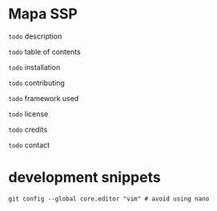 # Mapa SSP

`todo` description

`todo` table of contents

`todo` installation

`todo` contributing

`todo` framework used

`todo` license

`todo` credits

`todo` contact

<!-- ```
A well-structured README.md is crucial for projects, especially open-source ones, as it's the first thing most people will look at when they visit your project's page. A generic README.md should typically include the following sections:

Project Title:

A brief title of the project.
Description:

A short paragraph or two describing what the project does.
Mention the problem it solves or the need it addresses.
Table of Contents (for large READMEs):

Helps users navigate the document.
Getting Started / Installation:

Prerequisites: Software or tools that need to be installed beforehand.
Installation steps: A step-by-step guide on how to get the project up and running locally.
Usage:

Code examples, CLI commands, or screenshots that demonstrate how to use the project.
Contribution:

Guidelines for how others can contribute to the project.
Could link to a separate CONTRIBUTING.md file.
Testing:

Instructions on how to run the tests.
Build (if applicable):

Instructions and requirements for building the project from source.
Deployment:

Guidance on how to deploy or integrate the project in a live environment.
Technologies/Frameworks Used:

A list of technologies, libraries, and frameworks used in the project.
License:

Information about the project's license (or a link to the LICENSE file).
Acknowledgments:

Shout-outs, credits, references, or other recognitions.
Authors/Contributors:

Information about the people involved in the project.
Contact:

How to reach the maintainers or the community. Could be an email, a project forum, etc.
Changelog/History:

A brief overview of the version history or a link to a CHANGELOG.md file.
FAQ:

Answers to commonly asked questions, if any exist.
Screenshots/GIFs/Demo:

Visual representation can be helpful for front-end projects or tools with a UI component.
Badges (for open-source projects especially):

Visual indicators related to project status, build status, coverage, etc. Examples include badges from Travis CI, Coveralls, etc.
Remember, while this is a general guideline, you should tailor your README.md based on the project's requirements and the intended audience. The main goal is to make it as easy as possible for someone new to understand and get started with your project.
``` -->

# development snippets

```
git config --global core.editor "vim" # avoid using nano
```